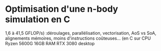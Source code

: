 # Optimisation d'une n-body simulation en C
 1,6 à 41,5 GFLOP/s) :déroulages, parallélisation, vectorisation, AoS vs SoA, alignements mémoires, moins d'instructions coûteuses... (en C sur CPU Ryzen 5600G 16GB RAM RTX 3080 desktop
